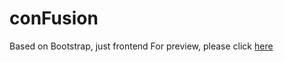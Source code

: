 # conFusion
Based on Bootstrap, just frontend
For preview, please click <a href="https://himanshu2408.github.io/conFusion/" target="_blank">here</a>
